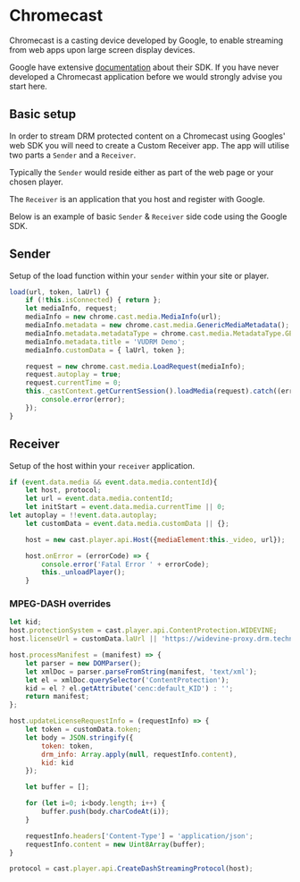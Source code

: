 # Chromecast

Chromecast is a casting device developed by Google, to enable streaming from web apps upon large screen display devices.

Google have extensive [documentation](https://developers.google.com/cast/docs/developers) about their SDK. If you have never developed a Chromecast application before we would strongly advise you start here.

## Basic setup

In order to stream DRM protected content on a Chromecast using Googles' web SDK you will need to create a Custom Receiver app. The app will utilise two parts a `Sender` and a `Receiver`.

Typically the `Sender` would reside either as part of the web page or your chosen player.

The `Receiver` is an application that you host and register with Google.

Below is an example of basic `Sender` & `Receiver` side code using the Google SDK.  

## Sender

Setup of the load function within your `sender` within your site or player.

```javascript
load(url, token, laUrl) {
    if (!this.isConnected) { return };
    let mediaInfo, request;
    mediaInfo = new chrome.cast.media.MediaInfo(url);
    mediaInfo.metadata = new chrome.cast.media.GenericMediaMetadata();
    mediaInfo.metadata.metadataType = chrome.cast.media.MetadataType.GENERIC;
    mediaInfo.metadata.title = 'VUDRM Demo';
    mediaInfo.customData = { laUrl, token };

    request = new chrome.cast.media.LoadRequest(mediaInfo);
    request.autoplay = true;
    request.currentTime = 0;
    this._castContext.getCurrentSession().loadMedia(request).catch((error) => {
        console.error(error);
    });
}
```

## Receiver

Setup of the host within your `receiver` application.

```javascript
if (event.data.media && event.data.media.contentId){
    let host, protocol;
    let url = event.data.media.contentId;
    let initStart = event.data.media.currentTime || 0;
let autoplay = !!event.data.autoplay;
    let customData = event.data.media.customData || {};

    host = new cast.player.api.Host({mediaElement:this._video, url});

    host.onError = (errorCode) => {
        console.error('Fatal Error ' + errorCode);
        this._unloadPlayer();
    }
```

### MPEG-DASH overrides

```javascript
let kid;
host.protectionSystem = cast.player.api.ContentProtection.WIDEVINE;
host.licenseUrl = customData.laUrl || 'https://widevine-proxy.drm.technology/proxy';

host.processManifest = (manifest) => {
    let parser = new DOMParser();
    let xmlDoc = parser.parseFromString(manifest, 'text/xml');
    let el = xmlDoc.querySelector('ContentProtection');
    kid = el ? el.getAttribute('cenc:default_KID') : '';
    return manifest;
};

host.updateLicenseRequestInfo = (requestInfo) => {
    let token = customData.token;
    let body = JSON.stringify({
        token: token,
        drm_info: Array.apply(null, requestInfo.content),
        kid: kid
    });

    let buffer = [];

    for (let i=0; i<body.length; i++) {
        buffer.push(body.charCodeAt(i));
    }

    requestInfo.headers['Content-Type'] = 'application/json';
    requestInfo.content = new Uint8Array(buffer);
}

protocol = cast.player.api.CreateDashStreamingProtocol(host);
```
